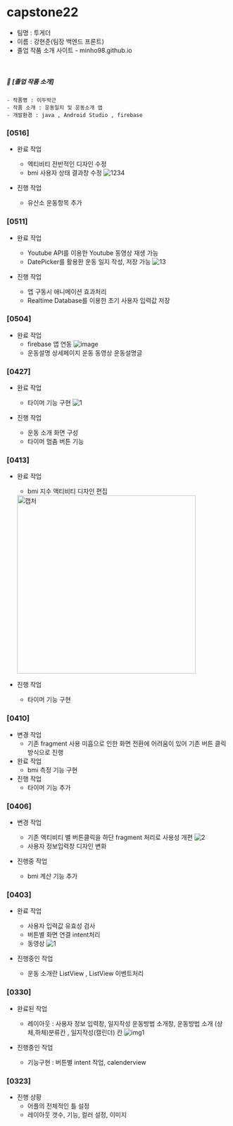 # capstone22

- 팀명 : 투게더
- 이름 : 강현준(팀장 백엔드 프론트)
- 졸업 작품 소개 사이트 - minho98.github.io
</br>

##### 📌 [졸업 작품 소개]

```
- 작품명 : 이두박근 
- 작품 소개 : 운동일지 및 운동소개 앱
- 개발환경 : java , Android Studio , firebase 
```
### [0516]
- 완료 작업   
    - 엑티비티 전반적인 디자인 수정 
    - bmi 사용자 상태 결과창 수정 
    ![1234](https://user-images.githubusercontent.com/79896103/169541959-b77bdb3a-440c-4743-b19d-b8ad74589750.PNG)

- 진행 작업
    - 유산소 운동항목 추가



### [0511]
- 완료 작업 
    - Youtube API를 이용한 Youtube 동영상 재생 가능
    - DatePicker를 활용한 운동 일지 작성, 저장 가능
 ![13](https://user-images.githubusercontent.com/79896103/168303334-520a915c-ad91-4ed6-ba3b-72cbcdf7697b.PNG)



- 진행 작업
    - 앱 구동시 애니메이션 효과처리 
    - Realtime Database를 이용한 초기 사용자 입력값 저장
    


### [0504]
- 완료 작업
    - firebase 앱 연동 
    ![image](https://user-images.githubusercontent.com/79896103/166923300-094167b5-2bd8-4edc-aa62-e0563b96e5d2.png)
    - 운동설명 상세페이지 운동 동영상 운동설명글 

### [0427]
- 완료 작업 
    - 타이머 기능 구현 
    ![1](https://user-images.githubusercontent.com/79896103/166080173-0c2b42ad-989f-4e68-b21a-6648f8aa9f64.PNG)

- 진행 작업 
    - 운동 소개 화면 구성     
    - 타이머 멈춤 버튼 기능  


### [0413]
- 완료 작업
    - bmi 지수 액티비티 디자인 편집 
    <img width="405" alt="캡처" src="https://user-images.githubusercontent.com/79896103/163123172-c922b4aa-e426-43c2-9cc0-c2550b3c2f48.PNG">

    
- 진행 작업
    - 타이머 기능 구현
    

### [0410]
- 변경 작업   
    - 기존 fragment 사용 미흡으로 인한 화면 전환에 어려움이 있어 기존 버튼 클릭 방식으로 진행 
- 완료 작업
    - bmi 측정 기능 구현
- 진행 작업
    - 타이머 기능 추가 


### [0406]
- 변경 작업 
    - 기존 액티비티 별 버튼클릭을 하단 fragment 처리로 사용성 개편
    ![2](https://user-images.githubusercontent.com/79896103/162466433-7ede4c65-8ed3-4965-8cc8-c7a50ed8bede.PNG)
    - 사용자 정보입력창 디자인 변화 

- 진행중 작업
    - bmi 계산 기능 추가

### [0403]
- 완료 작업 
    - 사용자 입력값 유효성 검사 
    - 버튼별 화면 연결 intent처리 
    - 동영상 ![1](https://user-images.githubusercontent.com/79896103/161432625-dff4b0e0-efb9-49b1-aa46-2de3010e1c3a.PNG)

- 진행중인 작업
    - 운동 소개란 ListView ,  ListView 이벤트처리





### [0330]
- 완료된 작업
    - 레이아웃 : 사용자 정보 입력창, 일지작성 운동방법 소개창, 운동방법 소개 (상체,하체)분류칸 , 일지작성(캘린더)
    칸
![img1](https://user-images.githubusercontent.com/79896103/161281581-437f8dc0-b36c-4b05-8d7b-f314184dd2f2.PNG)

- 진행중인 작업
    - 기능구현 : 버튼별 intent 작업, calenderview 
 
    

### [0323]
- 진행 상황
    - 어플의 전체적인 틀 설정
    - 레이아웃 갯수, 기능, 컬러 설정, 이미지 
    
